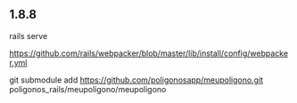 ## 1.8.8
rails serve

https://github.com/rails/webpacker/blob/master/lib/install/config/webpacker.yml

git submodule add https://github.com/poligonosapp/meupoligono.git poligonos_rails/meupoligono/meupoligono
